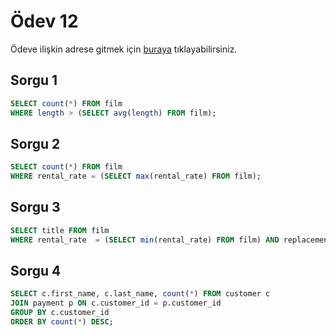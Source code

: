 # Ödev 12
Ödeve ilişkin adrese gitmek için [buraya](https://app.patika.dev/moduller/sql/Odev12) tıklayabilirsiniz.

## Sorgu 1
```sql
SELECT count(*) FROM film
WHERE length > (SELECT avg(length) FROM film);
```

## Sorgu 2
```sql
SELECT count(*) FROM film
WHERE rental_rate = (SELECT max(rental_rate) FROM film);
```

## Sorgu 3
```sql
SELECT title FROM film
WHERE rental_rate  = (SELECT min(rental_rate) FROM film) AND replacement_cost = (SELECT min(replacement_cost) FROM film);
```

## Sorgu 4
```sql
SELECT c.first_name, c.last_name, count(*) FROM customer c
JOIN payment p ON c.customer_id = p.customer_id
GROUP BY c.customer_id 
ORDER BY count(*) DESC;
```